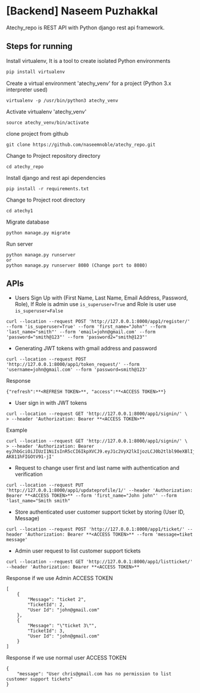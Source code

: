 # [Backend] Naseem Puzhakkal

Atechy_repo is REST API with Python django rest api framework.

## Steps for running

Install virtualenv, It is a tool to create isolated Python environments
```bash
pip install virtualenv
```
Create a virtual environment 'atechy_venv' for a project (Python 3.x interpreter used)
```
virtualenv -p /usr/bin/python3 atechy_venv
```
Activate virtualenv 'atechy_venv'
```
source atechy_venv/bin/activate
```
clone project from github
```
git clone https://github.com/naseemnoble/atechy_repo.git
```
Change to Project repository directory
```
cd atechy_repo
```
Install django and rest api dependencies
```
pip install -r requirements.txt
```
Change to Project root directory
```
cd atechy1
```
Migrate database
```
python manage.py migrate
```
Run server
```
python manage.py runserver
or
python manage.py runserver 8080 (Change port to 8080)
```
## APIs
* Users Sign Up with (First Name, Last Name, Email Address, Password, Role), 
If Role is admin use `is_superuser=True` and 
Role is user use `is_superuser=False`
```
curl --location --request POST 'http://127.0.0.1:8000/app1/register/' --form 'is_superuser=True' --form 'first_name="John"' --form 'last_name="smith"' --form 'email=john@gmail.com' --form 'password="smith@123"' --form 'password2="smith@123"'
```
* Generating JWT tokens with gmail address and password
```
curl --location --request POST 'http://127.0.0.1:8000/app1/token_request/' --form 'username=john@gmail.com' --form 'password=smith@123'
```
Response
```
{"refresh":**<REFRESH TOKEN>**, "access":**<ACCESS TOKEN>**}
```
* User sign in with JWT tokens
```
curl --location --request GET 'http://127.0.0.1:8000/app1/signin/' \
> --header 'Authorization: Bearer **<ACCESS TOKEN>**
```
Example
```
curl --location --request GET 'http://127.0.0.1:8000/app1/signin/' \
> --header 'Authorization: Bearer eyJhbGciOiJIUzI1NiIsInR5cCI6IkpXVCJ9.eyJ1c2VyX2lkIjozLCJ0b2tlbl90eXBlIjoiYWNjZXNzIiwiZXhwIjoxNjE4NTcwMTY2LCJqdGkiOiJhNWVkNjJhODVmODg0Y2RmYTBmMzY2ZThmM2FlNzM2OSIsInVzZXJuYW1lIjoiam9obkBnbWFpbC5jb20ifQ.4bfmSePGmKZ3P_42R9XJ5Kb1v-AK811hFIGOtV91-jI'
```
* Request to change user first and last name with authentication and verification
```
curl --location --request PUT 'http://127.0.0.1:8000/app1/updateprofile/1/' --header 'Authorization: Bearer **<ACCESS TOKEN>** --form 'first_name="John john"' --form 'last_name="Smith smith"
```
* Store authenticated user customer support ticket by storing (User ID, Message)
```
curl --location --request POST 'http://127.0.0.1:8000/app1/ticket/' --header 'Authorization: Bearer **<ACCESS TOKEN>** --form 'message=tiket message'
```
* Admin user request to list customer support tickets
```
curl --location --request GET 'http://127.0.0.1:8000/app1/listticket/' --header 'Authorization: Bearer **<ACCESS TOKEN>**
```
Response if we use Admin ACCESS TOKEN
```
[
    {
        "Message": "ticket 2",
        "TicketId": 2,
        "User Id": "john@gmail.com"
    },
    {
        "Message": "\"ticket 3\"",
        "TicketId": 3,
        "User Id": "john@gmail.com"
    }
]
```
Response if we use normal user ACCESS TOKEN
```
{
    "message": "User chris@gmail.com has no permission to list customer support tickets"
}
```
